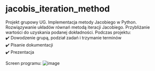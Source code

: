 # jacobis_iteration_method



Projekt grupowy UG. Implementacja metody Jacobiego w Python. Rozwiązywanie układów równań metodą iteracji Jacobiego. Przybliżanie wartości do uzyskania podanej dokładności.
Podczas projektu:<br>
:heavy_check_mark: Dowodzenie grupą, podział zadań i trzymanie terminów<br>
:heavy_check_mark: Pisanie dokumentacji<br>
:heavy_check_mark: Prezentacja

Screen programu:
![image](https://user-images.githubusercontent.com/56487722/128202300-3d3ea889-f669-43f5-8c86-b5b760bcc05a.png)

